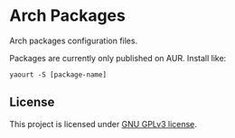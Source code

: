 # Arch Packages
Arch packages configuration files.

Packages are currently only published on AUR. Install like:

    yaourt -S [package-name]

## License
This project is licensed under [GNU GPLv3 license](https://github.com/electronpass/electronpass-desktop/blob/master/LICENSE).
